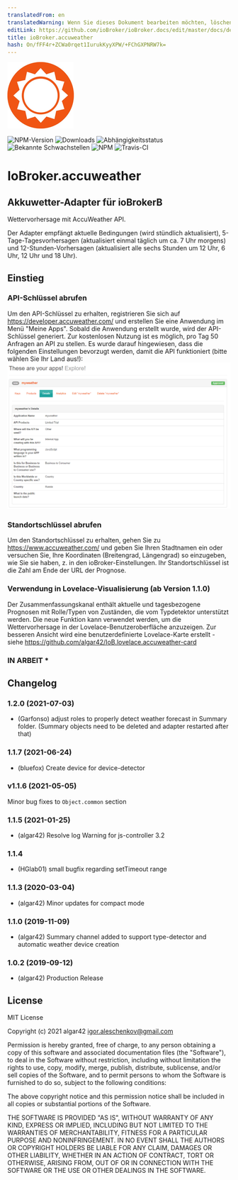 ```yaml
---
translatedFrom: en
translatedWarning: Wenn Sie dieses Dokument bearbeiten möchten, löschen Sie bitte das Feld "translationsFrom". Andernfalls wird dieses Dokument automatisch erneut übersetzt
editLink: https://github.com/ioBroker/ioBroker.docs/edit/master/docs/de/adapterref/iobroker.accuweather/README.md
title: ioBroker.accuweather
hash: On/fFF4r+ZCWa0rqet1IurukKyyXPW/+FChGXPNRW7k=
---
```

![Logo](../../../en/adapterref/iobroker.accuweather/admin/accuweather.png)

![NPM-Version](http://img.shields.io/npm/v/iobroker.accuweather.svg)
![Downloads](https://img.shields.io/npm/dm/iobroker.accuweather.svg)
![Abhängigkeitsstatus](https://img.shields.io/david/algar42/iobroker.accuweather.svg)
![Bekannte Schwachstellen](https://snyk.io/test/github/algar42/ioBroker.accuweather/badge.svg)
![NPM](https://nodei.co/npm/iobroker.accuweather.png?downloads=true)
![Travis-CI](http://img.shields.io/travis/algar42/ioBroker.accuweather/master.svg)

# IoBroker.accuweather
## Akkuwetter-Adapter für ioBrokerB
Wettervorhersage mit AccuWeather API.

Der Adapter empfängt aktuelle Bedingungen (wird stündlich aktualisiert), 5-Tage-Tagesvorhersagen (aktualisiert einmal täglich um ca. 7 Uhr morgens) und 12-Stunden-Vorhersagen (aktualisiert alle sechs Stunden um 12 Uhr, 6 Uhr, 12 Uhr und 18 Uhr).

## Einstieg
### API-Schlüssel abrufen
Um den API-Schlüssel zu erhalten, registrieren Sie sich auf https://developer.accuweather.com/ und erstellen Sie eine Anwendung im Menü \"Meine Apps\". Sobald die Anwendung erstellt wurde, wird der API-Schlüssel generiert.
Zur kostenlosen Nutzung ist es möglich, pro Tag 50 Anfragen an API zu stellen.
Es wurde darauf hingewiesen, dass die folgenden Einstellungen bevorzugt werden, damit die API funktioniert (bitte wählen Sie Ihr Land aus!): ![die Einstellungen](../../../en/adapterref/iobroker.accuweather/admin/image.png)

### Standortschlüssel abrufen
Um den Standortschlüssel zu erhalten, gehen Sie zu https://www.accuweather.com/ und geben Sie Ihren Stadtnamen ein oder versuchen Sie, Ihre Koordinaten (Breitengrad, Längengrad) so einzugeben, wie Sie sie haben, z. in den ioBroker-Einstellungen.
Ihr Standortschlüssel ist die Zahl am Ende der URL der Prognose.

### Verwendung in Lovelace-Visualisierung (ab Version 1.1.0)
Der Zusammenfassungskanal enthält aktuelle und tagesbezogene Prognosen mit Rolle/Typen von Zuständen, die vom Typdetektor unterstützt werden.
Die neue Funktion kann verwendet werden, um die Wettervorhersage in der Lovelace-Benutzeroberfläche anzuzeigen.
Zur besseren Ansicht wird eine benutzerdefinierte Lovelace-Karte erstellt - siehe https://github.com/algar42/IoB.lovelace.accuweather-card

<!-- Platzhalter für die nächste Version (am Zeilenanfang):

### **ARBEITEN LÄUFT** -->
### **IN ARBEIT** *

## Changelog
### 1.2.0 (2021-07-03)
* (Garfonso) adjust roles to properly detect weather forecast in Summary folder. (Summary objects need to be deleted and adapter restarted after that)

### 1.1.7 (2021-06-24)
* (bluefox) Create device for device-detector 

### v1.1.6 (2021-05-05)
Minor bug fixes to `Object.common` section

### 1.1.5 (2021-01-25)
* (algar42) Resolve log Warning for js-controller 3.2

### 1.1.4
* (HGlab01) small bugfix regarding setTimeout range

### 1.1.3 (2020-03-04)
* (algar42) Minor updates for compact mode

### 1.1.0 (2019-11-09)
* (algar42) Summary channel added to support type-detector and automatic weather device creation

### 1.0.2 (2019-09-12)
* (algar42) Production Release

## License
MIT License

Copyright (c) 2021 algar42 <igor.aleschenkov@gmail.com>

Permission is hereby granted, free of charge, to any person obtaining a copy
of this software and associated documentation files (the "Software"), to deal
in the Software without restriction, including without limitation the rights
to use, copy, modify, merge, publish, distribute, sublicense, and/or sell
copies of the Software, and to permit persons to whom the Software is
furnished to do so, subject to the following conditions:

The above copyright notice and this permission notice shall be included in all
copies or substantial portions of the Software.

THE SOFTWARE IS PROVIDED "AS IS", WITHOUT WARRANTY OF ANY KIND, EXPRESS OR
IMPLIED, INCLUDING BUT NOT LIMITED TO THE WARRANTIES OF MERCHANTABILITY,
FITNESS FOR A PARTICULAR PURPOSE AND NONINFRINGEMENT. IN NO EVENT SHALL THE
AUTHORS OR COPYRIGHT HOLDERS BE LIABLE FOR ANY CLAIM, DAMAGES OR OTHER
LIABILITY, WHETHER IN AN ACTION OF CONTRACT, TORT OR OTHERWISE, ARISING FROM,
OUT OF OR IN CONNECTION WITH THE SOFTWARE OR THE USE OR OTHER DEALINGS IN THE
SOFTWARE.
